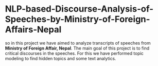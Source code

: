 # NLP-based-Discourse-Analysis-of-Speeches-by-Ministry-of-Foreign-Affairs-Nepal

so in this project we have aimed to analyze transcripts of speeches from <b>Ministry of Foreign Affair, Nepal</b>. The main goal of this project is to find critical discourses in the speeches. For this we have performed topic modeling to find hidden topics and some text analytics.  
